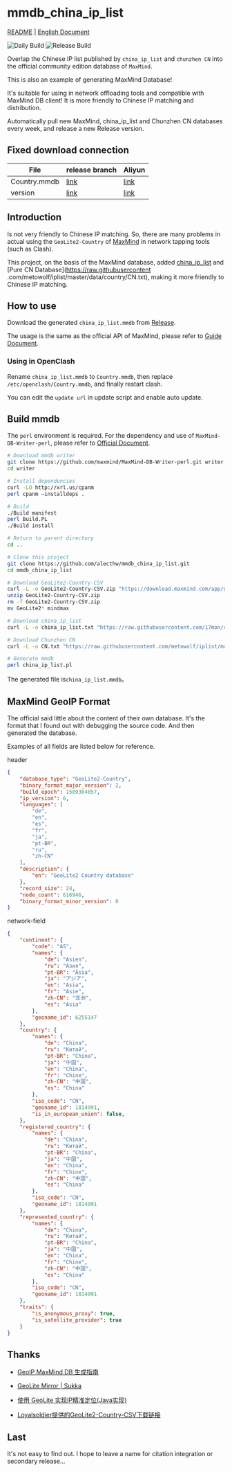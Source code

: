 # mmdb_china_ip_list

[README](README.md) | [English Document](README_en.md)

![Daily Build](https://github.com/alecthw/mmdb_china_ip_list/workflows/Daily%20Build/badge.svg)  ![Release Build](https://github.com/alecthw/mmdb_china_ip_list/workflows/Release%20Build/badge.svg)

Overlap the Chinese IP list published by `china_ip_list` and `chunzhen CN` into the official community edition database of `MaxMind`.

This is also an example of generating MaxMind Database!

It's suitable for using in network offloading tools and compatible with MaxMind DB client!
It is more friendly to Chinese IP matching and distribution.

Automatically pull new MaxMind, china_ip_list and Chunzhen CN databases every week, and release a new Release version.


## Fixed download connection

| File | release branch | Aliyun |
| ------ | ------ | ------ |
| Country.mmdb | [link](https://raw.githubusercontent.com/alecthw/mmdb_china_ip_list/release/Country.mmdb) | [link](http://www.ideame.top/mmdb/Country.mmdb) |
| version | [link](https://raw.githubusercontent.com/alecthw/mmdb_china_ip_list/release/version) | [link](http://www.ideame.top/mmdb/version) |

## Introduction

 Is not very friendly to Chinese IP matching. So, there are many problems in actual using the `GeoLite2-Country` of [MaxMind](https://www.maxmind.com/en/home) in network tapping tools (such as Clash).

This project, on the basis of the MaxMind database, added [china_ip_list](https://raw.githubusercontent.com/17mon/china_ip_list/master/china_ip_list.txt) and [Pure CN Database](https://raw.githubusercontent .com/metowolf/iplist/master/data/country/CN.txt), making it more friendly to Chinese IP matching.

## How to use

Download the generated `china_ip_list.mmdb` from [Release](https://github.com/alecthw/mmdb_china_ip_list/releases).

The usage is the same as the official API of MaxMind, please refer to [Guide Document](http://maxmind.github.io/MaxMind-DB/).

### Using in OpenClash

Rename `china_ip_list.mmdb` to `Country.mmdb`, then replace `/etc/openclash/Country.mmdb`, and finally restart clash.

You can edit the `update url` in update script and enable auto update.

## Build mmdb

The `perl` environment is required. For the dependency and use of `MaxMind-DB-Writer-perl`, please refer to [Official Document](https://github.com/maxmind/MaxMind-DB-Writer-perl).

``` bash
# Download mmdb writer
git clone https://github.com/maxmind/MaxMind-DB-Writer-perl.git writer
cd writer

# Install dependencies
curl -LO http://xrl.us/cpanm
perl cpanm –installdeps .

# Build
./Build manifest
perl Build.PL
./Build install

# Return to parent directory
cd ..

# Clone this project
git clone https://github.com/alecthw/mmdb_china_ip_list.git
cd mmdb_china_ip_list

# Download GeoLite2-Country-CSV
curl -L -o GeoLite2-Country-CSV.zip "https://download.maxmind.com/app/geoip_download?edition_id=GeoLite2-Country-CSV&license_key=JvbzLLx7qBZT&suffix=zip"
unzip GeoLite2-Country-CSV.zip
rm -f GeoLite2-Country-CSV.zip
mv GeoLite2* mindmax

# Download china_ip_list
curl -L -o china_ip_list.txt "https://raw.githubusercontent.com/17mon/china_ip_list/master/china_ip_list.txt"

# Download Chunzhen CN
curl -L -o CN.txt "https://raw.githubusercontent.com/metowolf/iplist/master/data/country/CN.txt"

# Generate mmdb
perl china_ip_list.pl
```
The generated file is`china_ip_list.mmdb`。

## MaxMind GeoIP Format

The official said little about the content of their own database.
It's the format that I found out  with debugging the source code. And then generated the database.

Examples of all fields are listed below for reference.

header
``` json
{
    "database_type": "GeoLite2-Country",
    "binary_format_major_version": 2,
    "build_epoch": 1589304057,
    "ip_version": 6,
    "languages": [
        "de",
        "en",
        "es",
        "fr",
        "ja",
        "pt-BR",
        "ru",
        "zh-CN"
    ],
    "description": {
        "en": "GeoLite2 Country database"
    },
    "record_size": 24,
    "node_count": 616946,
    "binary_format_minor_version": 0
}
```

network-field
``` json
{
    "continent": {
        "code": "AS",
        "names": {
            "de": "Asien",
            "ru": "Азия",
            "pt-BR": "Ásia",
            "ja": "アジア",
            "en": "Asia",
            "fr": "Asie",
            "zh-CN": "亚洲",
            "es": "Asia"
        },
        "geoname_id": 6255147
    },
    "country": {
        "names": {
            "de": "China",
            "ru": "Китай",
            "pt-BR": "China",
            "ja": "中国",
            "en": "China",
            "fr": "Chine",
            "zh-CN": "中国",
            "es": "China"
        },
        "iso_code": "CN",
        "geoname_id": 1814991,
        "is_in_european_union": false,
    },
    "registered_country": {
        "names": {
            "de": "China",
            "ru": "Китай",
            "pt-BR": "China",
            "ja": "中国",
            "en": "China",
            "fr": "Chine",
            "zh-CN": "中国",
            "es": "China"
        },
        "iso_code": "CN",
        "geoname_id": 1814991
    },
    "represented_country": {
        "names": {
            "de": "China",
            "ru": "Китай",
            "pt-BR": "China",
            "ja": "中国",
            "en": "China",
            "fr": "Chine",
            "zh-CN": "中国",
            "es": "China"
        },
        "iso_code": "CN",
        "geoname_id": 1814991
    },
    "traits": {
        "is_anonymous_proxy": true,
        "is_satellite_provider": true
    }
}
```

## Thanks

- [GeoIP MaxMind DB 生成指南](https://blog.csdn.net/openex/article/details/53487465)

- [GeoLite Mirror | Sukka](https://geolite.clash.dev/)

- [使用 GeoLite 实现IP精准定位(Java实现)](https://www.jianshu.com/p/1b1a018ae729)

- [Loyalsoldier提供的GeoLite2-Country-CSV下载链接](https://github.com/Loyalsoldier/v2ray-rules-dat)

## Last

It's not easy to find out. I hope to leave a name for citation integration or secondary release...
